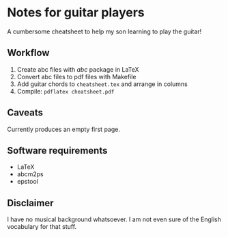 Notes for guitar players
=====

A cumbersome cheatsheet to help my son learning to play the guitar!



Workflow
----

1. Create abc files with *abc* package in LaTeX
1. Convert abc files to pdf files with Makefile
1. Add guitar chords to `cheatsheet.tex` and arrange in columns
1. Compile: `pdflatex cheatsheet.pdf`


Caveats
----
Currently produces an empty first page.

Software requirements
----
- LaTeX
- abcm2ps
- epstool


Disclaimer
----
I have no musical background whatsoever. I am not even sure of the English vocabulary for that stuff.
